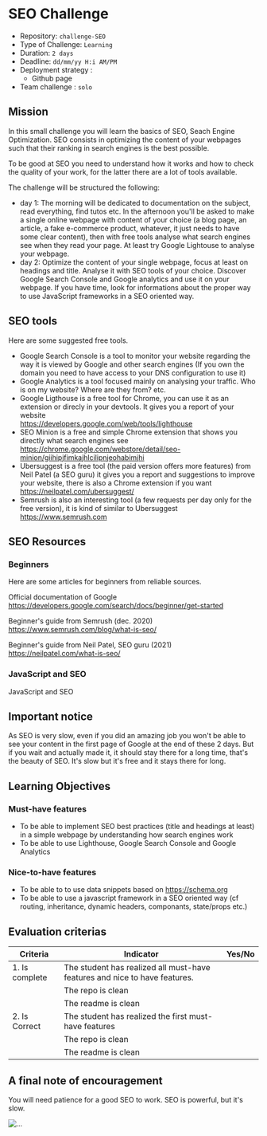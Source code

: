 # SEO Challenge

- Repository: `challenge-SEO`
- Type of Challenge: `Learning`
- Duration: `2 days`
- Deadline: `dd/mm/yy H:i AM/PM`
- Deployment strategy :
	- Github page
- Team challenge : `solo`


## Mission

In this small challenge you will learn the basics of SEO, Seach Engine Optimization. SEO consists in optimizing the content of your webpages such that their ranking in search engines is the best possible.

To be good at SEO you need to understand how it works and how to check the quality of your work, for the latter there are a lot of tools available.

The challenge will be structured the following:
- day 1: The morning will be dedicated to documentation on the subject, read everything, find tutos etc. In the afternoon you'll be asked to make a single online webpage with content of your choice (a blog page, an article, a fake e-commerce product, whatever, it just needs to have some clear content), then with free tools analyse what search engines see when they read your page. At least try Google Lightouse to analyse your webpage.
- day 2: Optimize the content of your single webpage, focus at least on headings and title. Analyse it with SEO tools of your choice. Discover Google Search Console and Google analytics and use it on your webpage. If you have time, look for informations about the proper way to use JavaScript frameworks in a SEO oriented way.

## SEO tools

Here are some suggested free tools.


- Google Search Console is a tool to monitor your website regarding the way it is viewed by Google and other search engines (If you own the domain you need to have access to your DNS configuration to use it)
- Google Analytics is a tool focused mainly on analysing your traffic. Who is on my website? Where are they from? etc.
- Google Ligthouse is a free tool for Chrome, you can use it as an extension or direcly in your devtools. It gives you a report of your website <br/> https://developers.google.com/web/tools/lighthouse
- SEO Minion is a free and simple Chrome extension that shows you directly what search engines see
https://chrome.google.com/webstore/detail/seo-minion/giihipjfimkajhlcilipnjeohabimjhi
- Ubersuggest is a free tool (the paid version offers more features) from Neil Patel (a SEO guru) it gives you a report and suggestions to improve your website, there is also a Chrome extension if you want <br/>https://neilpatel.com/ubersuggest/
- Semrush is also an interesting tool (a few requests per day only for the free version), it is kind of similar to Ubersuggest <br/>https://www.semrush.com


## SEO Resources

### Beginners
Here are some articles for beginners from reliable sources.

Official documentation of Google
<br>https://developers.google.com/search/docs/beginner/get-started

Beginner's guide from Semrush (dec. 2020)
<br>https://www.semrush.com/blog/what-is-seo/

Beginner's guide from Neil Patel, SEO guru (2021)
<br>https://neilpatel.com/what-is-seo/

### JavaScript and SEO

JavaScript and SEO
<br>

## Important notice

As SEO is very slow, even if you did an amazing job you won't be able to see your content in the first page of Google at the end of these 2 days. But if you wait and actually made it, it should stay there for a long time, that's the beauty of SEO. It's slow but it's free and it stays there for long.

## Learning Objectives

### Must-have features

- To be able to implement SEO best practices (title and headings at least) in a simple webpage by understanding how search engines work
- To be able to use Lighthouse, Google Search Console and Google Analytics


### Nice-to-have features

- To be able to to use data snippets based on https://schema.org
- To be able to use a javascript framework in a SEO oriented way (cf routing, inheritance, dynamic headers, componants, state/props etc.)





## Evaluation criterias

| Criteria       | Indicator                                                                             | Yes/No |
|----------------|---------------------------------------------------------------------------------------|--------|
| 1. Is complete | The student has realized all must-have features and nice to have features.            |        |
|                | The repo is clean                                                                     |        |
|                | The readme is clean                                                                   |        |
| 2. Is Correct  | The student has realized the first must-have features                                 |        |
|                | The repo is clean                                                                     |        |
|                | The readme is clean                                                                   |        |



## A final note of encouragement

You will need patience for a good SEO to work. SEO is powerful, but it's slow.

![...](https://media2.giphy.com/media/QWG4lLRVOjASqecCk4/giphy.gif?cid=ecf05e47kd68nzuik25ytk5eh6p1hmuq5n0xawcle5sdgea7&rid=giphy.gif&ct=g)



